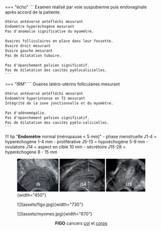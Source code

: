 === "écho"
    ```
    Examen réalisé par voie suspubienne puis endovaginale après accord de la patiente.

    Utérus antéversé antéfléchi mesurant
    Endomètre hyperéchogène mesurant
    Pas d'anomalie significative du myomètre.

    Ovaires folliculaires en place dans leur fossette.
    Ovaire droit mesurant
    Ovaire gauche mesurant
    Pas de dilatation tubaire.

    Pas d'épanchement pelvien significatif.
    Pas de dilatation des cavités pyélocalicielles.
    ```
=== "IRM"
    ```
    Ovaires latéro-utérins folliculaires mesurant
    
    Utérus antéversé antéfléchi mesurant
    Endomètre hyperintense en T2 mesurant
    Intégrité de la zone jonctionnelle et du myomètre.

    Pas d'adénomégalie.
    Pas d'épanchement pelvien significatif.
    Pas de dilatation des cavités pyélo-calicielles.
    ```

!!! tip "**Endomètre** normal (ménopause < 5 mm)"
    - phase menstruelle J1-4 = hyperéchogène 1-4 mm
    - proliférative J5-13 = hypoéchogène 5-9 mm
    - ovulatoire J14 = aspect en cible 10 mm
    - sécrétoire J15-28 = hyperéchogène 8 - 15 mm
    <figure markdown="span">
        ![](assets/endometre.jpg){width="450"}
    </figure>

<figure markdown="span">
    ![](assets/figo.jpg){width="730"}
</figure>

<figure markdown="span">
    ![](assets/myomes.jpg){width="670"}
</figure>

<p style="text-align: center"><b>FIGO</b> cancers <a href="http://oncologik.fr/referentiels/interregion/uterus-col#5.Classification%20FIGO%20(2018)"target="_blank">col</a> et <a href="http://oncologik.fr/referentiels/dsrc/uterus-corps-endometre#12.Classification%20FIGO%202023">corps</a></p>